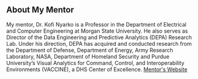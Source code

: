 ## About My Mentor

My mentor, Dr. Kofi Nyarko is a Professor in the Department of Electrical and Computer Engineering at Morgan State University. He also serves as Director of the Data Engineering and Predictive Analytics (DEPA) Research Lab. Under his direction, DEPA has acquired and conducted research from the Department of Defense, Department of Energy, Army Research Laboratory, NASA, Department of Homeland Security and Purdue University’s Visual Analytics for Command, Control, and Interoperability Environments (VACCINE), a DHS Center of Excellence. 
[Mentor's Website]()


